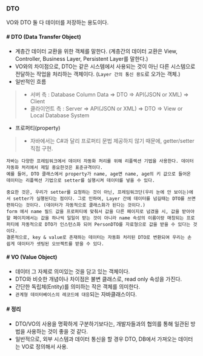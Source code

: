 ### DTO 

VO와 DTO 둘 다 데이터를 저장하는 용도이다.

#### \# DTO (Data Transfer Object)
- 계층간 데이터 교환을 위한 객체를 말한다. (계층간의 데이터 교환은 View, Controller, Business Layer, Persistent Layer를 말한다.)
- VO와의 차이점으로, DTO는 같은 시스템에서 사용되는 것이 아닌 다른 시스템으로 전달하는 작업을 처리하는 객체이다. (`Layer 간의 통신 용도`로 오가는 객체.)
- 일반적인 흐름
>- 서버 측 : Database Column Data => DTO => API(JSON or XML) => Client
>- 클라이언트 측 : Server => API(JSON or XML) => DTO => View or Local Database System
- 프로퍼티(property)
>- 자바에서는 C#과 달리 프로퍼티 문법 제공하지 않기 때문에, getter/setter 직접 구현.
````
자바는 다양한 프레임워크에서 데이터 자동화 처리를 위해 리플렉션 기법을 사용한다. 데이터 자동화 처리에서 제일 중요한것은 표준규격이다. 
예를 들어, DTO 클래스에서 property가 name, age면 name, age의 키 값으로 들어온 데이터는 리플렉션 기법으로 setter를 실행시켜 데이터를 넣을 수 있다. 

중요한 것은, 우리가 setter를 요청하는 것이 아닌, 프레임워크단(우리 눈에 안 보이는)에서 setter가 실행된다는 점이다. 그로 인하여, Layer 간에 데이터를 넘길때는 DTO를 쓰면 편하다는 것이다. (데이터가 자동적으로 클래스화가 된다는 것이다.) 
form 에서 name 필드 값을 프로퍼티에 맞춰서 값을 다른 페이지로 넘겼을 시, 값을 받아야 할 페이지에서는 값을 하나씩 일일이 받는 것이 아니라 name 속성의 이름이랑 매칭되는 프로퍼티에 자동적으로 DTO가 인스턴스화 되어 PersonDTO를 자료형으로 값을 받을 수 있다는 것이다. 
결론적으로, key & value로 존재하는 데이터는 자동화 처리된 DTO로 변환되여 우리는 손 쉽게 데이터가 셋팅된 오브젝트를 받을 수 있다.
````
 
#### \# VO (Value Object)
- 데이터 그 자체로 의미있는 것을 담고 있는 객체이다.
- DTO와 비슷한 개념이나 차이점은 불변 클래스로, read only 속성을 가진다.
- 간단한 독립체(Entity)를 의미하는 작은 객체를 의미한다.
- `관계형 데이터베이스의 레코드에 대응`되는 자바클래스이다.

#### \# 정리
- DTO/VO의 사용을 명확하게 구분하기보다는, 개발자들과의 협의를 통해 일관된 방법을 사용하는 것이 좋을 것 같다. 
- 일반적으로, 외부 시스템과 데이터 통신을 할 경우 DTO, DB에서 가져오는 데이터는 VO로 정의해서 사용.